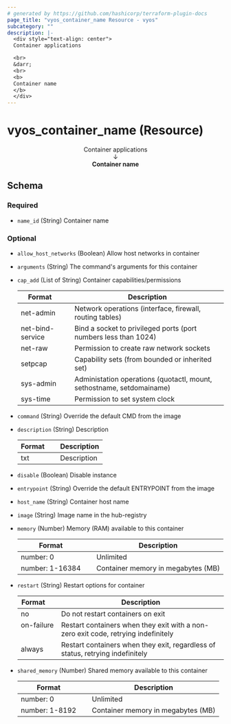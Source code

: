 ```yaml
---
# generated by https://github.com/hashicorp/terraform-plugin-docs
page_title: "vyos_container_name Resource - vyos"
subcategory: ""
description: |-
  <div style="text-align: center">
  Container applications

  <br>
  &darr;
  <br>
  <b>
  Container name
  </b>
  </div>
---
```


# vyos_container_name (Resource)

<div style="text-align: center">
Container applications

<br>
&darr;
<br>
<b>
Container name
</b>
</div>



<!-- schema generated by tfplugindocs -->
## Schema

### Required

- `name_id` (String) Container name

### Optional

- `allow_host_networks` (Boolean) Allow host networks in container
- `arguments` (String) The command's arguments for this container
- `cap_add` (List of String) Container capabilities/permissions

    |  Format &emsp; | Description  |
    |----------|---------------|
    |  net-admin  &emsp; |  Network operations (interface, firewall, routing tables)  |
    |  net-bind-service  &emsp; |  Bind a socket to privileged ports (port numbers less than 1024)  |
    |  net-raw  &emsp; |  Permission to create raw network sockets  |
    |  setpcap  &emsp; |  Capability sets (from bounded or inherited set)  |
    |  sys-admin  &emsp; |  Administation operations (quotactl, mount, sethostname, setdomainame)  |
    |  sys-time  &emsp; |  Permission to set system clock  |
- `command` (String) Override the default CMD from the image
- `description` (String) Description

    |  Format &emsp; | Description  |
    |----------|---------------|
    |  txt  &emsp; |  Description  |
- `disable` (Boolean) Disable instance
- `entrypoint` (String) Override the default ENTRYPOINT from the image
- `host_name` (String) Container host name
- `image` (String) Image name in the hub-registry
- `memory` (Number) Memory (RAM) available to this container

    |  Format &emsp; | Description  |
    |----------|---------------|
    |  number: 0  &emsp; |  Unlimited  |
    |  number: 1-16384  &emsp; |  Container memory in megabytes (MB)  |
- `restart` (String) Restart options for container

    |  Format &emsp; | Description  |
    |----------|---------------|
    |  no  &emsp; |  Do not restart containers on exit  |
    |  on-failure  &emsp; |  Restart containers when they exit with a non-zero exit code, retrying indefinitely  |
    |  always  &emsp; |  Restart containers when they exit, regardless of status, retrying indefinitely  |
- `shared_memory` (Number) Shared memory available to this container

    |  Format &emsp; | Description  |
    |----------|---------------|
    |  number: 0  &emsp; |  Unlimited  |
    |  number: 1-8192  &emsp; |  Container memory in megabytes (MB)  |
